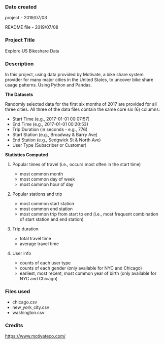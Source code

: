 ### Date created
project - 2019/07/03

README file - 2019/07/08

### Project Title
Explore US Bikeshare Data

### Description
In this project, using data provided by Motivate, a bike share system provider for many major cities in the United States, to uncover bike share usage patterns. Using Python and Pandas.

**The Datasets**

Randomly selected data for the first six months of 2017 are provided for all three cities. All three of the data files contain the same core six (6) columns:

* Start Time (e.g., 2017-01-01 00:07:57)
* End Time (e.g., 2017-01-01 00:20:53)
* Trip Duration (in seconds - e.g., 776)
* Start Station (e.g., Broadway & Barry Ave)
* End Station (e.g., Sedgwick St & North Ave)
* User Type (Subscriber or Customer)

**Statistics Computed**

1. Popular times of travel (i.e., occurs most often in the start time)

    * most common month
    * most common day of week
    * most common hour of day


2. Popular stations and trip

    * most common start station
    * most common end station
    * most common trip from start to end (i.e., most frequent combination of start station and end station)


3. Trip duration

    * total travel time
    * average travel time


4. User info

    * counts of each user type
    * counts of each gender (only available for NYC and Chicago)
    * earliest, most recent, most common year of birth (only available for NYC and Chicago)

### Files used

* chicago.csv
* new_york_city.csv
* washington.csv

### Credits
https://www.motivateco.com/
